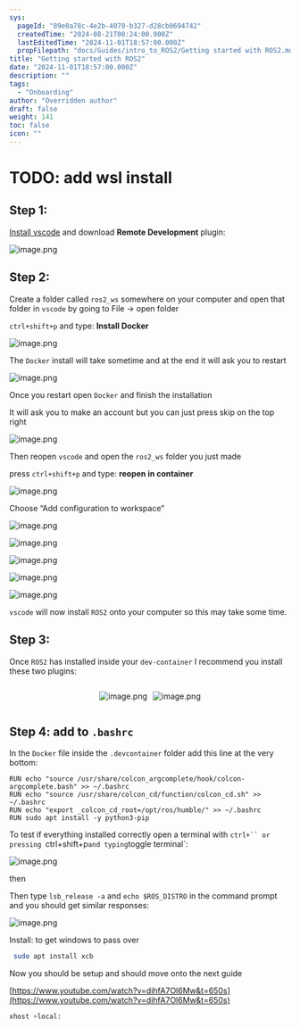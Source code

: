 ```yaml
---
sys:
  pageId: "89e0a78c-4e2b-4070-b327-d28cb0694742"
  createdTime: "2024-08-21T00:24:00.000Z"
  lastEditedTime: "2024-11-01T18:57:00.000Z"
  propFilepath: "docs/Guides/intro_to_ROS2/Getting started with ROS2.md"
title: "Getting started with ROS2"
date: "2024-11-01T18:57:00.000Z"
description: ""
tags:
  - "Onboarding"
author: "Overridden author"
draft: false
weight: 141
toc: false
icon: ""
---
```


# TODO: add wsl install

## Step 1:

[Install vscode](https://code.visualstudio.com/download) and download **Remote Development** plugin:

![image.png](https://prod-files-secure.s3.us-west-2.amazonaws.com/d518164a-d88e-44d1-a4ee-3adb3bd8bce0/efb52993-1881-4a40-b95e-6f020334f022/image.png?X-Amz-Algorithm=AWS4-HMAC-SHA256&X-Amz-Content-Sha256=UNSIGNED-PAYLOAD&X-Amz-Credential=ASIAZI2LB466UR5XYC27%2F20250507%2Fus-west-2%2Fs3%2Faws4_request&X-Amz-Date=20250507T061256Z&X-Amz-Expires=3600&X-Amz-Security-Token=IQoJb3JpZ2luX2VjEK7%2F%2F%2F%2F%2F%2F%2F%2F%2F%2FwEaCXVzLXdlc3QtMiJHMEUCIQDbVDa6SePIMb%2FNgjNnVa6Zwzlkfnbde4%2Bwo0HVM0cNIgIgaOLaCpeTmn%2BuIFyuWXAmIh9tdir2cVCwhwTCub%2Beo4cq%2FwMIVxAAGgw2Mzc0MjMxODM4MDUiDNtoMC0vJhRGMsYmFCrcA7l33xNT1jYy%2FJVf2vb9CPC41w%2BupW5fmqPlRZ85Xd6wHUfb20rUFGIIetmMiGE8VEGerQpZ76yv%2F%2FRLIFNtu7ZcymqvbtIAhrfGV0nvjlojclG7V4vk31FEa4T9fgv%2BxCDcoSNhPpke9yJGEh0s4mX7ABq9OJcQ%2B6LKUnoycAfdnq5cVuylSjThWHheJFSRWbnckYljJ5QmjWQb%2FV8YcF24c4UbSyPUZg%2FRr8yt3RdUSQhw6Qw00ecbKwERmQZPDVNCHShzTYJ%2BfCa0c1O6J04fAFe1RLNGgBHPEcX0z3p19tayfSYjTzwGZ3FA7aY%2F26WZO6UByvAc49XFhhzizjzGrPClMD1ioU9qubPnAIvk8sA3ypfb3xpj7TXcmpl8L%2Flv9qKSobm1Taemdqh1z3v4bBhwG9t3j83C7nbRYWzSdsuc2KnflLZSF4lpLnSOl2F2H22bQQvzfgJ3ySXsqyVRvbWQ%2Fig4LrXYGzxxGwL6P280wVlWPfGJUiQD2RwqiazaMIbI19sr0NJrIUUCPcRCoharsSM9hBde6mEZcWzB6lRHVINnuUhYgQTnWJVVmc%2BrjwJEX4iyeCT0xCzNNNyvp9de2mq4Wkp62tJkGhPJo9SpL%2Fm9h1MrboGzMNnv68AGOqUBqp523J89ZK4Z4uLDNKP%2Fiss48o942ZvBAlNY9xnk1lLBNWMtF%2FEFYw%2BunWB0Ec2gjPUAV9SoiiQJghkSdVVH137G6J2hpyi5P4RlJwn9M9zdxusCxBRj%2BMru1fTaXxERhUR6qfbeoYmy%2BrtXS8wLKIn1LOrbX9yHHFqa1GNAhebhGctjaMGJLlOrULWQkivfahdm8%2FZIPD7KG6mT%2B7IV%2ButRGiO9&X-Amz-Signature=bf715ac41a42de22d02d1288ad97a24a78259aba7026623c5f41d03eec59ab96&X-Amz-SignedHeaders=host&x-id=GetObject)

## Step 2:

Create a folder called `ros2_ws` somewhere on your computer and open that folder in `vscode` by going to File → open folder 

`ctrl+shift+p` and type: **Install Docker**

![image.png](https://prod-files-secure.s3.us-west-2.amazonaws.com/d518164a-d88e-44d1-a4ee-3adb3bd8bce0/2269dc0e-1cd5-47ff-bceb-c04ad9b2eab0/image.png?X-Amz-Algorithm=AWS4-HMAC-SHA256&X-Amz-Content-Sha256=UNSIGNED-PAYLOAD&X-Amz-Credential=ASIAZI2LB466UR5XYC27%2F20250507%2Fus-west-2%2Fs3%2Faws4_request&X-Amz-Date=20250507T061256Z&X-Amz-Expires=3600&X-Amz-Security-Token=IQoJb3JpZ2luX2VjEK7%2F%2F%2F%2F%2F%2F%2F%2F%2F%2FwEaCXVzLXdlc3QtMiJHMEUCIQDbVDa6SePIMb%2FNgjNnVa6Zwzlkfnbde4%2Bwo0HVM0cNIgIgaOLaCpeTmn%2BuIFyuWXAmIh9tdir2cVCwhwTCub%2Beo4cq%2FwMIVxAAGgw2Mzc0MjMxODM4MDUiDNtoMC0vJhRGMsYmFCrcA7l33xNT1jYy%2FJVf2vb9CPC41w%2BupW5fmqPlRZ85Xd6wHUfb20rUFGIIetmMiGE8VEGerQpZ76yv%2F%2FRLIFNtu7ZcymqvbtIAhrfGV0nvjlojclG7V4vk31FEa4T9fgv%2BxCDcoSNhPpke9yJGEh0s4mX7ABq9OJcQ%2B6LKUnoycAfdnq5cVuylSjThWHheJFSRWbnckYljJ5QmjWQb%2FV8YcF24c4UbSyPUZg%2FRr8yt3RdUSQhw6Qw00ecbKwERmQZPDVNCHShzTYJ%2BfCa0c1O6J04fAFe1RLNGgBHPEcX0z3p19tayfSYjTzwGZ3FA7aY%2F26WZO6UByvAc49XFhhzizjzGrPClMD1ioU9qubPnAIvk8sA3ypfb3xpj7TXcmpl8L%2Flv9qKSobm1Taemdqh1z3v4bBhwG9t3j83C7nbRYWzSdsuc2KnflLZSF4lpLnSOl2F2H22bQQvzfgJ3ySXsqyVRvbWQ%2Fig4LrXYGzxxGwL6P280wVlWPfGJUiQD2RwqiazaMIbI19sr0NJrIUUCPcRCoharsSM9hBde6mEZcWzB6lRHVINnuUhYgQTnWJVVmc%2BrjwJEX4iyeCT0xCzNNNyvp9de2mq4Wkp62tJkGhPJo9SpL%2Fm9h1MrboGzMNnv68AGOqUBqp523J89ZK4Z4uLDNKP%2Fiss48o942ZvBAlNY9xnk1lLBNWMtF%2FEFYw%2BunWB0Ec2gjPUAV9SoiiQJghkSdVVH137G6J2hpyi5P4RlJwn9M9zdxusCxBRj%2BMru1fTaXxERhUR6qfbeoYmy%2BrtXS8wLKIn1LOrbX9yHHFqa1GNAhebhGctjaMGJLlOrULWQkivfahdm8%2FZIPD7KG6mT%2B7IV%2ButRGiO9&X-Amz-Signature=57af010b98331d490066b5bcadcedcfdcea49542ff566c3d7c08a4f83ae12146&X-Amz-SignedHeaders=host&x-id=GetObject)

The `Docker` install will take sometime and at the end it will ask you to restart

![image.png](https://prod-files-secure.s3.us-west-2.amazonaws.com/d518164a-d88e-44d1-a4ee-3adb3bd8bce0/ed233f78-be33-4b1f-b89c-9c346c0e961e/image.png?X-Amz-Algorithm=AWS4-HMAC-SHA256&X-Amz-Content-Sha256=UNSIGNED-PAYLOAD&X-Amz-Credential=ASIAZI2LB466UR5XYC27%2F20250507%2Fus-west-2%2Fs3%2Faws4_request&X-Amz-Date=20250507T061256Z&X-Amz-Expires=3600&X-Amz-Security-Token=IQoJb3JpZ2luX2VjEK7%2F%2F%2F%2F%2F%2F%2F%2F%2F%2FwEaCXVzLXdlc3QtMiJHMEUCIQDbVDa6SePIMb%2FNgjNnVa6Zwzlkfnbde4%2Bwo0HVM0cNIgIgaOLaCpeTmn%2BuIFyuWXAmIh9tdir2cVCwhwTCub%2Beo4cq%2FwMIVxAAGgw2Mzc0MjMxODM4MDUiDNtoMC0vJhRGMsYmFCrcA7l33xNT1jYy%2FJVf2vb9CPC41w%2BupW5fmqPlRZ85Xd6wHUfb20rUFGIIetmMiGE8VEGerQpZ76yv%2F%2FRLIFNtu7ZcymqvbtIAhrfGV0nvjlojclG7V4vk31FEa4T9fgv%2BxCDcoSNhPpke9yJGEh0s4mX7ABq9OJcQ%2B6LKUnoycAfdnq5cVuylSjThWHheJFSRWbnckYljJ5QmjWQb%2FV8YcF24c4UbSyPUZg%2FRr8yt3RdUSQhw6Qw00ecbKwERmQZPDVNCHShzTYJ%2BfCa0c1O6J04fAFe1RLNGgBHPEcX0z3p19tayfSYjTzwGZ3FA7aY%2F26WZO6UByvAc49XFhhzizjzGrPClMD1ioU9qubPnAIvk8sA3ypfb3xpj7TXcmpl8L%2Flv9qKSobm1Taemdqh1z3v4bBhwG9t3j83C7nbRYWzSdsuc2KnflLZSF4lpLnSOl2F2H22bQQvzfgJ3ySXsqyVRvbWQ%2Fig4LrXYGzxxGwL6P280wVlWPfGJUiQD2RwqiazaMIbI19sr0NJrIUUCPcRCoharsSM9hBde6mEZcWzB6lRHVINnuUhYgQTnWJVVmc%2BrjwJEX4iyeCT0xCzNNNyvp9de2mq4Wkp62tJkGhPJo9SpL%2Fm9h1MrboGzMNnv68AGOqUBqp523J89ZK4Z4uLDNKP%2Fiss48o942ZvBAlNY9xnk1lLBNWMtF%2FEFYw%2BunWB0Ec2gjPUAV9SoiiQJghkSdVVH137G6J2hpyi5P4RlJwn9M9zdxusCxBRj%2BMru1fTaXxERhUR6qfbeoYmy%2BrtXS8wLKIn1LOrbX9yHHFqa1GNAhebhGctjaMGJLlOrULWQkivfahdm8%2FZIPD7KG6mT%2B7IV%2ButRGiO9&X-Amz-Signature=96fc9790369d309ad1bc04ad1a174674bed1059b7d832d303a7e73b085980bc1&X-Amz-SignedHeaders=host&x-id=GetObject)

Once you restart open `Docker` and finish the installation

It will ask you to make an account but you can just press skip on the top right

![image.png](https://prod-files-secure.s3.us-west-2.amazonaws.com/d518164a-d88e-44d1-a4ee-3adb3bd8bce0/21010ad9-1659-4fd9-9f59-9932a09b2a3d/image.png?X-Amz-Algorithm=AWS4-HMAC-SHA256&X-Amz-Content-Sha256=UNSIGNED-PAYLOAD&X-Amz-Credential=ASIAZI2LB466UR5XYC27%2F20250507%2Fus-west-2%2Fs3%2Faws4_request&X-Amz-Date=20250507T061256Z&X-Amz-Expires=3600&X-Amz-Security-Token=IQoJb3JpZ2luX2VjEK7%2F%2F%2F%2F%2F%2F%2F%2F%2F%2FwEaCXVzLXdlc3QtMiJHMEUCIQDbVDa6SePIMb%2FNgjNnVa6Zwzlkfnbde4%2Bwo0HVM0cNIgIgaOLaCpeTmn%2BuIFyuWXAmIh9tdir2cVCwhwTCub%2Beo4cq%2FwMIVxAAGgw2Mzc0MjMxODM4MDUiDNtoMC0vJhRGMsYmFCrcA7l33xNT1jYy%2FJVf2vb9CPC41w%2BupW5fmqPlRZ85Xd6wHUfb20rUFGIIetmMiGE8VEGerQpZ76yv%2F%2FRLIFNtu7ZcymqvbtIAhrfGV0nvjlojclG7V4vk31FEa4T9fgv%2BxCDcoSNhPpke9yJGEh0s4mX7ABq9OJcQ%2B6LKUnoycAfdnq5cVuylSjThWHheJFSRWbnckYljJ5QmjWQb%2FV8YcF24c4UbSyPUZg%2FRr8yt3RdUSQhw6Qw00ecbKwERmQZPDVNCHShzTYJ%2BfCa0c1O6J04fAFe1RLNGgBHPEcX0z3p19tayfSYjTzwGZ3FA7aY%2F26WZO6UByvAc49XFhhzizjzGrPClMD1ioU9qubPnAIvk8sA3ypfb3xpj7TXcmpl8L%2Flv9qKSobm1Taemdqh1z3v4bBhwG9t3j83C7nbRYWzSdsuc2KnflLZSF4lpLnSOl2F2H22bQQvzfgJ3ySXsqyVRvbWQ%2Fig4LrXYGzxxGwL6P280wVlWPfGJUiQD2RwqiazaMIbI19sr0NJrIUUCPcRCoharsSM9hBde6mEZcWzB6lRHVINnuUhYgQTnWJVVmc%2BrjwJEX4iyeCT0xCzNNNyvp9de2mq4Wkp62tJkGhPJo9SpL%2Fm9h1MrboGzMNnv68AGOqUBqp523J89ZK4Z4uLDNKP%2Fiss48o942ZvBAlNY9xnk1lLBNWMtF%2FEFYw%2BunWB0Ec2gjPUAV9SoiiQJghkSdVVH137G6J2hpyi5P4RlJwn9M9zdxusCxBRj%2BMru1fTaXxERhUR6qfbeoYmy%2BrtXS8wLKIn1LOrbX9yHHFqa1GNAhebhGctjaMGJLlOrULWQkivfahdm8%2FZIPD7KG6mT%2B7IV%2ButRGiO9&X-Amz-Signature=49e184b1ea46d06f18a7db8c4cfc47fc5f72737f9b3f1d72868450de9e8cc84c&X-Amz-SignedHeaders=host&x-id=GetObject)

Then reopen `vscode` and open the `ros2_ws` folder you just made

press `ctrl+shift+p` and type: **reopen in container**

![image.png](https://prod-files-secure.s3.us-west-2.amazonaws.com/d518164a-d88e-44d1-a4ee-3adb3bd8bce0/4e93b8c2-41ad-488c-8095-c74205196118/image.png?X-Amz-Algorithm=AWS4-HMAC-SHA256&X-Amz-Content-Sha256=UNSIGNED-PAYLOAD&X-Amz-Credential=ASIAZI2LB466UR5XYC27%2F20250507%2Fus-west-2%2Fs3%2Faws4_request&X-Amz-Date=20250507T061256Z&X-Amz-Expires=3600&X-Amz-Security-Token=IQoJb3JpZ2luX2VjEK7%2F%2F%2F%2F%2F%2F%2F%2F%2F%2FwEaCXVzLXdlc3QtMiJHMEUCIQDbVDa6SePIMb%2FNgjNnVa6Zwzlkfnbde4%2Bwo0HVM0cNIgIgaOLaCpeTmn%2BuIFyuWXAmIh9tdir2cVCwhwTCub%2Beo4cq%2FwMIVxAAGgw2Mzc0MjMxODM4MDUiDNtoMC0vJhRGMsYmFCrcA7l33xNT1jYy%2FJVf2vb9CPC41w%2BupW5fmqPlRZ85Xd6wHUfb20rUFGIIetmMiGE8VEGerQpZ76yv%2F%2FRLIFNtu7ZcymqvbtIAhrfGV0nvjlojclG7V4vk31FEa4T9fgv%2BxCDcoSNhPpke9yJGEh0s4mX7ABq9OJcQ%2B6LKUnoycAfdnq5cVuylSjThWHheJFSRWbnckYljJ5QmjWQb%2FV8YcF24c4UbSyPUZg%2FRr8yt3RdUSQhw6Qw00ecbKwERmQZPDVNCHShzTYJ%2BfCa0c1O6J04fAFe1RLNGgBHPEcX0z3p19tayfSYjTzwGZ3FA7aY%2F26WZO6UByvAc49XFhhzizjzGrPClMD1ioU9qubPnAIvk8sA3ypfb3xpj7TXcmpl8L%2Flv9qKSobm1Taemdqh1z3v4bBhwG9t3j83C7nbRYWzSdsuc2KnflLZSF4lpLnSOl2F2H22bQQvzfgJ3ySXsqyVRvbWQ%2Fig4LrXYGzxxGwL6P280wVlWPfGJUiQD2RwqiazaMIbI19sr0NJrIUUCPcRCoharsSM9hBde6mEZcWzB6lRHVINnuUhYgQTnWJVVmc%2BrjwJEX4iyeCT0xCzNNNyvp9de2mq4Wkp62tJkGhPJo9SpL%2Fm9h1MrboGzMNnv68AGOqUBqp523J89ZK4Z4uLDNKP%2Fiss48o942ZvBAlNY9xnk1lLBNWMtF%2FEFYw%2BunWB0Ec2gjPUAV9SoiiQJghkSdVVH137G6J2hpyi5P4RlJwn9M9zdxusCxBRj%2BMru1fTaXxERhUR6qfbeoYmy%2BrtXS8wLKIn1LOrbX9yHHFqa1GNAhebhGctjaMGJLlOrULWQkivfahdm8%2FZIPD7KG6mT%2B7IV%2ButRGiO9&X-Amz-Signature=dd42d04115d2cd45a0ec01536da3b5dfe03df8bb4defe035b58d4c3c7750b21c&X-Amz-SignedHeaders=host&x-id=GetObject)

Choose “Add configuration to workspace”

![image.png](https://prod-files-secure.s3.us-west-2.amazonaws.com/d518164a-d88e-44d1-a4ee-3adb3bd8bce0/9560b282-5060-4989-ba37-97e7b2c22476/image.png?X-Amz-Algorithm=AWS4-HMAC-SHA256&X-Amz-Content-Sha256=UNSIGNED-PAYLOAD&X-Amz-Credential=ASIAZI2LB466UR5XYC27%2F20250507%2Fus-west-2%2Fs3%2Faws4_request&X-Amz-Date=20250507T061256Z&X-Amz-Expires=3600&X-Amz-Security-Token=IQoJb3JpZ2luX2VjEK7%2F%2F%2F%2F%2F%2F%2F%2F%2F%2FwEaCXVzLXdlc3QtMiJHMEUCIQDbVDa6SePIMb%2FNgjNnVa6Zwzlkfnbde4%2Bwo0HVM0cNIgIgaOLaCpeTmn%2BuIFyuWXAmIh9tdir2cVCwhwTCub%2Beo4cq%2FwMIVxAAGgw2Mzc0MjMxODM4MDUiDNtoMC0vJhRGMsYmFCrcA7l33xNT1jYy%2FJVf2vb9CPC41w%2BupW5fmqPlRZ85Xd6wHUfb20rUFGIIetmMiGE8VEGerQpZ76yv%2F%2FRLIFNtu7ZcymqvbtIAhrfGV0nvjlojclG7V4vk31FEa4T9fgv%2BxCDcoSNhPpke9yJGEh0s4mX7ABq9OJcQ%2B6LKUnoycAfdnq5cVuylSjThWHheJFSRWbnckYljJ5QmjWQb%2FV8YcF24c4UbSyPUZg%2FRr8yt3RdUSQhw6Qw00ecbKwERmQZPDVNCHShzTYJ%2BfCa0c1O6J04fAFe1RLNGgBHPEcX0z3p19tayfSYjTzwGZ3FA7aY%2F26WZO6UByvAc49XFhhzizjzGrPClMD1ioU9qubPnAIvk8sA3ypfb3xpj7TXcmpl8L%2Flv9qKSobm1Taemdqh1z3v4bBhwG9t3j83C7nbRYWzSdsuc2KnflLZSF4lpLnSOl2F2H22bQQvzfgJ3ySXsqyVRvbWQ%2Fig4LrXYGzxxGwL6P280wVlWPfGJUiQD2RwqiazaMIbI19sr0NJrIUUCPcRCoharsSM9hBde6mEZcWzB6lRHVINnuUhYgQTnWJVVmc%2BrjwJEX4iyeCT0xCzNNNyvp9de2mq4Wkp62tJkGhPJo9SpL%2Fm9h1MrboGzMNnv68AGOqUBqp523J89ZK4Z4uLDNKP%2Fiss48o942ZvBAlNY9xnk1lLBNWMtF%2FEFYw%2BunWB0Ec2gjPUAV9SoiiQJghkSdVVH137G6J2hpyi5P4RlJwn9M9zdxusCxBRj%2BMru1fTaXxERhUR6qfbeoYmy%2BrtXS8wLKIn1LOrbX9yHHFqa1GNAhebhGctjaMGJLlOrULWQkivfahdm8%2FZIPD7KG6mT%2B7IV%2ButRGiO9&X-Amz-Signature=4181a1a789027e437af2b19dba82ff97d399deb01de9f7c9c4e91e35cddd7c3a&X-Amz-SignedHeaders=host&x-id=GetObject)

![image.png](https://prod-files-secure.s3.us-west-2.amazonaws.com/d518164a-d88e-44d1-a4ee-3adb3bd8bce0/2ee63f81-886b-48e8-a553-dc6e5eac99e4/image.png?X-Amz-Algorithm=AWS4-HMAC-SHA256&X-Amz-Content-Sha256=UNSIGNED-PAYLOAD&X-Amz-Credential=ASIAZI2LB466UR5XYC27%2F20250507%2Fus-west-2%2Fs3%2Faws4_request&X-Amz-Date=20250507T061256Z&X-Amz-Expires=3600&X-Amz-Security-Token=IQoJb3JpZ2luX2VjEK7%2F%2F%2F%2F%2F%2F%2F%2F%2F%2FwEaCXVzLXdlc3QtMiJHMEUCIQDbVDa6SePIMb%2FNgjNnVa6Zwzlkfnbde4%2Bwo0HVM0cNIgIgaOLaCpeTmn%2BuIFyuWXAmIh9tdir2cVCwhwTCub%2Beo4cq%2FwMIVxAAGgw2Mzc0MjMxODM4MDUiDNtoMC0vJhRGMsYmFCrcA7l33xNT1jYy%2FJVf2vb9CPC41w%2BupW5fmqPlRZ85Xd6wHUfb20rUFGIIetmMiGE8VEGerQpZ76yv%2F%2FRLIFNtu7ZcymqvbtIAhrfGV0nvjlojclG7V4vk31FEa4T9fgv%2BxCDcoSNhPpke9yJGEh0s4mX7ABq9OJcQ%2B6LKUnoycAfdnq5cVuylSjThWHheJFSRWbnckYljJ5QmjWQb%2FV8YcF24c4UbSyPUZg%2FRr8yt3RdUSQhw6Qw00ecbKwERmQZPDVNCHShzTYJ%2BfCa0c1O6J04fAFe1RLNGgBHPEcX0z3p19tayfSYjTzwGZ3FA7aY%2F26WZO6UByvAc49XFhhzizjzGrPClMD1ioU9qubPnAIvk8sA3ypfb3xpj7TXcmpl8L%2Flv9qKSobm1Taemdqh1z3v4bBhwG9t3j83C7nbRYWzSdsuc2KnflLZSF4lpLnSOl2F2H22bQQvzfgJ3ySXsqyVRvbWQ%2Fig4LrXYGzxxGwL6P280wVlWPfGJUiQD2RwqiazaMIbI19sr0NJrIUUCPcRCoharsSM9hBde6mEZcWzB6lRHVINnuUhYgQTnWJVVmc%2BrjwJEX4iyeCT0xCzNNNyvp9de2mq4Wkp62tJkGhPJo9SpL%2Fm9h1MrboGzMNnv68AGOqUBqp523J89ZK4Z4uLDNKP%2Fiss48o942ZvBAlNY9xnk1lLBNWMtF%2FEFYw%2BunWB0Ec2gjPUAV9SoiiQJghkSdVVH137G6J2hpyi5P4RlJwn9M9zdxusCxBRj%2BMru1fTaXxERhUR6qfbeoYmy%2BrtXS8wLKIn1LOrbX9yHHFqa1GNAhebhGctjaMGJLlOrULWQkivfahdm8%2FZIPD7KG6mT%2B7IV%2ButRGiO9&X-Amz-Signature=031f34eb7277025ad25c402d17f139ab157c9de8ff0d5261090156dd1223664e&X-Amz-SignedHeaders=host&x-id=GetObject)

![image.png](https://prod-files-secure.s3.us-west-2.amazonaws.com/d518164a-d88e-44d1-a4ee-3adb3bd8bce0/ae1580b2-b048-407e-aed9-b584224a7a04/image.png?X-Amz-Algorithm=AWS4-HMAC-SHA256&X-Amz-Content-Sha256=UNSIGNED-PAYLOAD&X-Amz-Credential=ASIAZI2LB466UR5XYC27%2F20250507%2Fus-west-2%2Fs3%2Faws4_request&X-Amz-Date=20250507T061256Z&X-Amz-Expires=3600&X-Amz-Security-Token=IQoJb3JpZ2luX2VjEK7%2F%2F%2F%2F%2F%2F%2F%2F%2F%2FwEaCXVzLXdlc3QtMiJHMEUCIQDbVDa6SePIMb%2FNgjNnVa6Zwzlkfnbde4%2Bwo0HVM0cNIgIgaOLaCpeTmn%2BuIFyuWXAmIh9tdir2cVCwhwTCub%2Beo4cq%2FwMIVxAAGgw2Mzc0MjMxODM4MDUiDNtoMC0vJhRGMsYmFCrcA7l33xNT1jYy%2FJVf2vb9CPC41w%2BupW5fmqPlRZ85Xd6wHUfb20rUFGIIetmMiGE8VEGerQpZ76yv%2F%2FRLIFNtu7ZcymqvbtIAhrfGV0nvjlojclG7V4vk31FEa4T9fgv%2BxCDcoSNhPpke9yJGEh0s4mX7ABq9OJcQ%2B6LKUnoycAfdnq5cVuylSjThWHheJFSRWbnckYljJ5QmjWQb%2FV8YcF24c4UbSyPUZg%2FRr8yt3RdUSQhw6Qw00ecbKwERmQZPDVNCHShzTYJ%2BfCa0c1O6J04fAFe1RLNGgBHPEcX0z3p19tayfSYjTzwGZ3FA7aY%2F26WZO6UByvAc49XFhhzizjzGrPClMD1ioU9qubPnAIvk8sA3ypfb3xpj7TXcmpl8L%2Flv9qKSobm1Taemdqh1z3v4bBhwG9t3j83C7nbRYWzSdsuc2KnflLZSF4lpLnSOl2F2H22bQQvzfgJ3ySXsqyVRvbWQ%2Fig4LrXYGzxxGwL6P280wVlWPfGJUiQD2RwqiazaMIbI19sr0NJrIUUCPcRCoharsSM9hBde6mEZcWzB6lRHVINnuUhYgQTnWJVVmc%2BrjwJEX4iyeCT0xCzNNNyvp9de2mq4Wkp62tJkGhPJo9SpL%2Fm9h1MrboGzMNnv68AGOqUBqp523J89ZK4Z4uLDNKP%2Fiss48o942ZvBAlNY9xnk1lLBNWMtF%2FEFYw%2BunWB0Ec2gjPUAV9SoiiQJghkSdVVH137G6J2hpyi5P4RlJwn9M9zdxusCxBRj%2BMru1fTaXxERhUR6qfbeoYmy%2BrtXS8wLKIn1LOrbX9yHHFqa1GNAhebhGctjaMGJLlOrULWQkivfahdm8%2FZIPD7KG6mT%2B7IV%2ButRGiO9&X-Amz-Signature=7d65486d61ad47a735a51046fff67d41002ccf2aacb35409718474191cd04558&X-Amz-SignedHeaders=host&x-id=GetObject)

![image.png](https://prod-files-secure.s3.us-west-2.amazonaws.com/d518164a-d88e-44d1-a4ee-3adb3bd8bce0/53255b28-f75e-430f-b9e3-c0ac8577e42b/image.png?X-Amz-Algorithm=AWS4-HMAC-SHA256&X-Amz-Content-Sha256=UNSIGNED-PAYLOAD&X-Amz-Credential=ASIAZI2LB466UR5XYC27%2F20250507%2Fus-west-2%2Fs3%2Faws4_request&X-Amz-Date=20250507T061256Z&X-Amz-Expires=3600&X-Amz-Security-Token=IQoJb3JpZ2luX2VjEK7%2F%2F%2F%2F%2F%2F%2F%2F%2F%2FwEaCXVzLXdlc3QtMiJHMEUCIQDbVDa6SePIMb%2FNgjNnVa6Zwzlkfnbde4%2Bwo0HVM0cNIgIgaOLaCpeTmn%2BuIFyuWXAmIh9tdir2cVCwhwTCub%2Beo4cq%2FwMIVxAAGgw2Mzc0MjMxODM4MDUiDNtoMC0vJhRGMsYmFCrcA7l33xNT1jYy%2FJVf2vb9CPC41w%2BupW5fmqPlRZ85Xd6wHUfb20rUFGIIetmMiGE8VEGerQpZ76yv%2F%2FRLIFNtu7ZcymqvbtIAhrfGV0nvjlojclG7V4vk31FEa4T9fgv%2BxCDcoSNhPpke9yJGEh0s4mX7ABq9OJcQ%2B6LKUnoycAfdnq5cVuylSjThWHheJFSRWbnckYljJ5QmjWQb%2FV8YcF24c4UbSyPUZg%2FRr8yt3RdUSQhw6Qw00ecbKwERmQZPDVNCHShzTYJ%2BfCa0c1O6J04fAFe1RLNGgBHPEcX0z3p19tayfSYjTzwGZ3FA7aY%2F26WZO6UByvAc49XFhhzizjzGrPClMD1ioU9qubPnAIvk8sA3ypfb3xpj7TXcmpl8L%2Flv9qKSobm1Taemdqh1z3v4bBhwG9t3j83C7nbRYWzSdsuc2KnflLZSF4lpLnSOl2F2H22bQQvzfgJ3ySXsqyVRvbWQ%2Fig4LrXYGzxxGwL6P280wVlWPfGJUiQD2RwqiazaMIbI19sr0NJrIUUCPcRCoharsSM9hBde6mEZcWzB6lRHVINnuUhYgQTnWJVVmc%2BrjwJEX4iyeCT0xCzNNNyvp9de2mq4Wkp62tJkGhPJo9SpL%2Fm9h1MrboGzMNnv68AGOqUBqp523J89ZK4Z4uLDNKP%2Fiss48o942ZvBAlNY9xnk1lLBNWMtF%2FEFYw%2BunWB0Ec2gjPUAV9SoiiQJghkSdVVH137G6J2hpyi5P4RlJwn9M9zdxusCxBRj%2BMru1fTaXxERhUR6qfbeoYmy%2BrtXS8wLKIn1LOrbX9yHHFqa1GNAhebhGctjaMGJLlOrULWQkivfahdm8%2FZIPD7KG6mT%2B7IV%2ButRGiO9&X-Amz-Signature=b4760bb796841ca8965bc2096c5f638247ac9b8771ff7bd2757670344492681e&X-Amz-SignedHeaders=host&x-id=GetObject)

![image.png](https://prod-files-secure.s3.us-west-2.amazonaws.com/d518164a-d88e-44d1-a4ee-3adb3bd8bce0/7c562767-5af9-4ffb-97d1-327bcdf4ee00/image.png?X-Amz-Algorithm=AWS4-HMAC-SHA256&X-Amz-Content-Sha256=UNSIGNED-PAYLOAD&X-Amz-Credential=ASIAZI2LB466UR5XYC27%2F20250507%2Fus-west-2%2Fs3%2Faws4_request&X-Amz-Date=20250507T061256Z&X-Amz-Expires=3600&X-Amz-Security-Token=IQoJb3JpZ2luX2VjEK7%2F%2F%2F%2F%2F%2F%2F%2F%2F%2FwEaCXVzLXdlc3QtMiJHMEUCIQDbVDa6SePIMb%2FNgjNnVa6Zwzlkfnbde4%2Bwo0HVM0cNIgIgaOLaCpeTmn%2BuIFyuWXAmIh9tdir2cVCwhwTCub%2Beo4cq%2FwMIVxAAGgw2Mzc0MjMxODM4MDUiDNtoMC0vJhRGMsYmFCrcA7l33xNT1jYy%2FJVf2vb9CPC41w%2BupW5fmqPlRZ85Xd6wHUfb20rUFGIIetmMiGE8VEGerQpZ76yv%2F%2FRLIFNtu7ZcymqvbtIAhrfGV0nvjlojclG7V4vk31FEa4T9fgv%2BxCDcoSNhPpke9yJGEh0s4mX7ABq9OJcQ%2B6LKUnoycAfdnq5cVuylSjThWHheJFSRWbnckYljJ5QmjWQb%2FV8YcF24c4UbSyPUZg%2FRr8yt3RdUSQhw6Qw00ecbKwERmQZPDVNCHShzTYJ%2BfCa0c1O6J04fAFe1RLNGgBHPEcX0z3p19tayfSYjTzwGZ3FA7aY%2F26WZO6UByvAc49XFhhzizjzGrPClMD1ioU9qubPnAIvk8sA3ypfb3xpj7TXcmpl8L%2Flv9qKSobm1Taemdqh1z3v4bBhwG9t3j83C7nbRYWzSdsuc2KnflLZSF4lpLnSOl2F2H22bQQvzfgJ3ySXsqyVRvbWQ%2Fig4LrXYGzxxGwL6P280wVlWPfGJUiQD2RwqiazaMIbI19sr0NJrIUUCPcRCoharsSM9hBde6mEZcWzB6lRHVINnuUhYgQTnWJVVmc%2BrjwJEX4iyeCT0xCzNNNyvp9de2mq4Wkp62tJkGhPJo9SpL%2Fm9h1MrboGzMNnv68AGOqUBqp523J89ZK4Z4uLDNKP%2Fiss48o942ZvBAlNY9xnk1lLBNWMtF%2FEFYw%2BunWB0Ec2gjPUAV9SoiiQJghkSdVVH137G6J2hpyi5P4RlJwn9M9zdxusCxBRj%2BMru1fTaXxERhUR6qfbeoYmy%2BrtXS8wLKIn1LOrbX9yHHFqa1GNAhebhGctjaMGJLlOrULWQkivfahdm8%2FZIPD7KG6mT%2B7IV%2ButRGiO9&X-Amz-Signature=9d318021572c7c66fcf1237a3852416138ac93209f05198ebdc98612d9c691ce&X-Amz-SignedHeaders=host&x-id=GetObject)

`vscode` will now install `ROS2` onto your computer so this may take some time.

## Step 3:

Once `ROS2` has installed inside your `dev-container` I recommend you install these two plugins:

<div style="display: flex;flex-direction: row; column-gap:10px; max-width: 630px;justify-content: center;">
<div>

![image.png](https://prod-files-secure.s3.us-west-2.amazonaws.com/d518164a-d88e-44d1-a4ee-3adb3bd8bce0/3fc3d550-5a54-4ba1-ba6b-faa01cdb7369/image.png?X-Amz-Algorithm=AWS4-HMAC-SHA256&X-Amz-Content-Sha256=UNSIGNED-PAYLOAD&X-Amz-Credential=ASIAZI2LB466TQ24IMRT%2F20250507%2Fus-west-2%2Fs3%2Faws4_request&X-Amz-Date=20250507T061257Z&X-Amz-Expires=3600&X-Amz-Security-Token=IQoJb3JpZ2luX2VjEK7%2F%2F%2F%2F%2F%2F%2F%2F%2F%2FwEaCXVzLXdlc3QtMiJGMEQCIDCu0zL6%2BZ%2BSSkE3Wmu2u%2FteeGWneH0fL1DlkVu0TRjPAiA6qZLeRzStTEZeZilJSR9lVAdK1jnXLmvo%2BfRBPimjWCr%2FAwhXEAAaDDYzNzQyMzE4MzgwNSIMSgpJ%2BxADoufah%2BNEKtwDBOXAz3LggTk8RRLMlpvnKRxaYniC%2B2sZ%2BS8SRaTyYhNovtsmkjZQPg8QyJrzi1dzcZlS61iNBPaxxu5iuUr5j2QWk3JHj1oxhlMjWl7jtterx7dbmW3RU8p80ESgsz%2B%2BI7WTS29A8FjplRy0BY3RQ6AhaZRT9BfwUsouWptupgn3BD%2BAwcmJ0g%2FP5IphvLtuBAVsYUqTINCUhgMSKaGTLxeYXHLeJX8zK1zvb0akMsi9A2HWmeMCMEsv%2FY7BgclxQctNITmajD0vuFpKa5WEbb9YJprOmHp5xx3W7wn6Lf3ZKOAu15nd0wmJYNfcbaOYzewbmj7FLVUb9tbwjIFWMxRezyHdbL1h4Z2I0YpjThILyss1KdV5nB8CoxYgSky61vuCDpiz6F1xtbrnEZgiLQYtPD9KJ6Z9ejv8WuWYNK0hHe8DCwlIXyL84XgpR8WUn2RWOsvAQ2Z8cCxahyPeFmrZmYBVmC2eQ1u5ul62spfrWqXRm701i%2Fy0M4R1QDVRMHzIke7kGL4Pb8sTjtlXEATcRduZMi5A1PR%2F8IDEAG9cTlNFr5IrxgWunQ8eiCHEJOlBpsMfdSqrpTljHbKsRnZK0gpq5jtIZOFDMItgtildyEQ%2BABLK4Jig5VUw%2Be%2FrwAY6pgGksPuzWnYLQwcuiEqSxuh6YXLLjLnZGmp%2FxAzmDxcF6%2Bmf65%2BizAVM3C0dsF8joh%2Bp1hUotYP26lrkhai%2BPMjrvWehoqKWA8681FrwfsjBbYaODiYSt8Z2hPE4MLsBqB8RzSabADZ34FooTaxCEriNbJOJLnLSIivEhG%2Bm9cf44N%2Bn096sQ0j%2FFEBJbOFbqlp6tNyRlECjb6jfP7suJLHUttOM8Xau&X-Amz-Signature=17ba13492ed6ecadf9130dee7727da8ecfc090a0ec9139730c9de5a4e8a05ab8&X-Amz-SignedHeaders=host&x-id=GetObject)

</div>
<div>

![image.png](https://prod-files-secure.s3.us-west-2.amazonaws.com/d518164a-d88e-44d1-a4ee-3adb3bd8bce0/d994cc66-13c2-4093-a5a3-f84cf4601a82/image.png?X-Amz-Algorithm=AWS4-HMAC-SHA256&X-Amz-Content-Sha256=UNSIGNED-PAYLOAD&X-Amz-Credential=ASIAZI2LB46636NQF2SS%2F20250507%2Fus-west-2%2Fs3%2Faws4_request&X-Amz-Date=20250507T061258Z&X-Amz-Expires=3600&X-Amz-Security-Token=IQoJb3JpZ2luX2VjEK7%2F%2F%2F%2F%2F%2F%2F%2F%2F%2FwEaCXVzLXdlc3QtMiJIMEYCIQDTECu0bjMu5PXfK5P1m9jzCCcDiK%2FDWwY1%2Bsj2iMPgygIhALFwS%2FMFVImib4xPgABgQGtGiopopdlMkRY9nLiD5txWKv8DCFcQABoMNjM3NDIzMTgzODA1IgwxSZz1fvGiH%2FsRweAq3ANZ6wMgUW0gaL4GFPdvFfkyGgR0s%2BqvGynCVZi52AoRv6AaSEAQr%2BK6ElBTJK2NVRGJJxj1RyQYX5HHA0PPPATnOaNAnqASUmJU7X2J0snvvsZ9A%2FWxBYmfKdFayycLqTao6C1S3UxNY4iapRr8UDpD1QiLoux12GfNRdq7IUz8uuG43vMebvILcORHUxnkKQrmZQGuHqK6DSP2n1Mm0hSim8RbA9upQAP0Bp0dGKSodFXykOiO9yBZPxOWVEvx1BUKM8XrVoDjzodxAFKkHOFgKrNEYqkFetd9MIA0OUeqzT5n4GA%2BEW5%2FHi5HK2en4U8Yc4JVIfnPAe47TT5OoTxPTyK3FRV60bHLGV2t5ljyFosUusgvTYBmjTd3daxqDOvdEVR%2BYJK8ueXMGd0zf1Gn0Fi1qtJDviahp8cd2Ad8oW0zbncJsKG8R7ubaHrgxKAFM8mIQN0xlZKuJs6tQI9o%2FAftaO2Rywi7dJ76RZT%2B3v5FdjgoCnEihz%2F%2FSe%2B34XJ3JFe46brcSD8iPYC6KJm5aD6Ssuht8rSHbYigNxMPc8q6ZzA%2Fd%2FavTcepQIlFzR4tMq6%2BwQ7oXRFn6LPH7v7rnfT5t7NqxiSzihnngit0E3BatnioBVo3PcxVKjDo7%2BvABjqkARpUSvLJIhjg0OZf6D1C4OfujlmPZgFrDHuioSvpYvo38dkjZnqdb3pcTb8yJlx7x8lzRKQJV0haesPOBA2zxUvI%2B5nRM1Muu6OZU1HXaWAsWQ8kAMk2GhTuKXv6UonCvACYpcRgyuixm2n%2BJ2mX2gJAA3hj2TqsHhwX%2BsevlhVY2lnJPiD7k6aLn%2B5MKOUSfoG4YU%2BycwMLJUFqNSpfTd0b1XCV&X-Amz-Signature=3f1291ac22e74aac718cd068cc58c543b674ad709d2a495be4151f9ac7c0923c&X-Amz-SignedHeaders=host&x-id=GetObject)

</div>
</div>

## Step 4: add to `.bashrc`

In the `Docker` file inside the `.devcontainer` folder add this line at the very bottom: 

```docker
RUN echo "source /usr/share/colcon_argcomplete/hook/colcon-argcomplete.bash" >> ~/.bashrc
RUN echo "source /usr/share/colcon_cd/function/colcon_cd.sh" >> ~/.bashrc
RUN echo "export _colcon_cd_root=/opt/ros/humble/" >> ~/.bashrc
RUN sudo apt install -y python3-pip 
```

To test if everything installed correctly open a terminal with `ctrl+`` or pressing `ctrl+shift+p` and typing `toggle terminal`:

![image.png](https://prod-files-secure.s3.us-west-2.amazonaws.com/d518164a-d88e-44d1-a4ee-3adb3bd8bce0/6a4943d8-b04e-4c02-9a58-775f3384d1a5/image.png?X-Amz-Algorithm=AWS4-HMAC-SHA256&X-Amz-Content-Sha256=UNSIGNED-PAYLOAD&X-Amz-Credential=ASIAZI2LB466UR5XYC27%2F20250507%2Fus-west-2%2Fs3%2Faws4_request&X-Amz-Date=20250507T061256Z&X-Amz-Expires=3600&X-Amz-Security-Token=IQoJb3JpZ2luX2VjEK7%2F%2F%2F%2F%2F%2F%2F%2F%2F%2FwEaCXVzLXdlc3QtMiJHMEUCIQDbVDa6SePIMb%2FNgjNnVa6Zwzlkfnbde4%2Bwo0HVM0cNIgIgaOLaCpeTmn%2BuIFyuWXAmIh9tdir2cVCwhwTCub%2Beo4cq%2FwMIVxAAGgw2Mzc0MjMxODM4MDUiDNtoMC0vJhRGMsYmFCrcA7l33xNT1jYy%2FJVf2vb9CPC41w%2BupW5fmqPlRZ85Xd6wHUfb20rUFGIIetmMiGE8VEGerQpZ76yv%2F%2FRLIFNtu7ZcymqvbtIAhrfGV0nvjlojclG7V4vk31FEa4T9fgv%2BxCDcoSNhPpke9yJGEh0s4mX7ABq9OJcQ%2B6LKUnoycAfdnq5cVuylSjThWHheJFSRWbnckYljJ5QmjWQb%2FV8YcF24c4UbSyPUZg%2FRr8yt3RdUSQhw6Qw00ecbKwERmQZPDVNCHShzTYJ%2BfCa0c1O6J04fAFe1RLNGgBHPEcX0z3p19tayfSYjTzwGZ3FA7aY%2F26WZO6UByvAc49XFhhzizjzGrPClMD1ioU9qubPnAIvk8sA3ypfb3xpj7TXcmpl8L%2Flv9qKSobm1Taemdqh1z3v4bBhwG9t3j83C7nbRYWzSdsuc2KnflLZSF4lpLnSOl2F2H22bQQvzfgJ3ySXsqyVRvbWQ%2Fig4LrXYGzxxGwL6P280wVlWPfGJUiQD2RwqiazaMIbI19sr0NJrIUUCPcRCoharsSM9hBde6mEZcWzB6lRHVINnuUhYgQTnWJVVmc%2BrjwJEX4iyeCT0xCzNNNyvp9de2mq4Wkp62tJkGhPJo9SpL%2Fm9h1MrboGzMNnv68AGOqUBqp523J89ZK4Z4uLDNKP%2Fiss48o942ZvBAlNY9xnk1lLBNWMtF%2FEFYw%2BunWB0Ec2gjPUAV9SoiiQJghkSdVVH137G6J2hpyi5P4RlJwn9M9zdxusCxBRj%2BMru1fTaXxERhUR6qfbeoYmy%2BrtXS8wLKIn1LOrbX9yHHFqa1GNAhebhGctjaMGJLlOrULWQkivfahdm8%2FZIPD7KG6mT%2B7IV%2ButRGiO9&X-Amz-Signature=82cf4135348a8f91d649d5470933955318a1f345e489b07eb9572ca494ab5728&X-Amz-SignedHeaders=host&x-id=GetObject)

then 

Then type `lsb_release -a` and `echo $ROS_DISTRO` in the command prompt and you should get similar responses:

![image.png](https://prod-files-secure.s3.us-west-2.amazonaws.com/d518164a-d88e-44d1-a4ee-3adb3bd8bce0/3e635dec-a805-4e85-8b9e-d000e5b71a4e/image.png?X-Amz-Algorithm=AWS4-HMAC-SHA256&X-Amz-Content-Sha256=UNSIGNED-PAYLOAD&X-Amz-Credential=ASIAZI2LB466UR5XYC27%2F20250507%2Fus-west-2%2Fs3%2Faws4_request&X-Amz-Date=20250507T061256Z&X-Amz-Expires=3600&X-Amz-Security-Token=IQoJb3JpZ2luX2VjEK7%2F%2F%2F%2F%2F%2F%2F%2F%2F%2FwEaCXVzLXdlc3QtMiJHMEUCIQDbVDa6SePIMb%2FNgjNnVa6Zwzlkfnbde4%2Bwo0HVM0cNIgIgaOLaCpeTmn%2BuIFyuWXAmIh9tdir2cVCwhwTCub%2Beo4cq%2FwMIVxAAGgw2Mzc0MjMxODM4MDUiDNtoMC0vJhRGMsYmFCrcA7l33xNT1jYy%2FJVf2vb9CPC41w%2BupW5fmqPlRZ85Xd6wHUfb20rUFGIIetmMiGE8VEGerQpZ76yv%2F%2FRLIFNtu7ZcymqvbtIAhrfGV0nvjlojclG7V4vk31FEa4T9fgv%2BxCDcoSNhPpke9yJGEh0s4mX7ABq9OJcQ%2B6LKUnoycAfdnq5cVuylSjThWHheJFSRWbnckYljJ5QmjWQb%2FV8YcF24c4UbSyPUZg%2FRr8yt3RdUSQhw6Qw00ecbKwERmQZPDVNCHShzTYJ%2BfCa0c1O6J04fAFe1RLNGgBHPEcX0z3p19tayfSYjTzwGZ3FA7aY%2F26WZO6UByvAc49XFhhzizjzGrPClMD1ioU9qubPnAIvk8sA3ypfb3xpj7TXcmpl8L%2Flv9qKSobm1Taemdqh1z3v4bBhwG9t3j83C7nbRYWzSdsuc2KnflLZSF4lpLnSOl2F2H22bQQvzfgJ3ySXsqyVRvbWQ%2Fig4LrXYGzxxGwL6P280wVlWPfGJUiQD2RwqiazaMIbI19sr0NJrIUUCPcRCoharsSM9hBde6mEZcWzB6lRHVINnuUhYgQTnWJVVmc%2BrjwJEX4iyeCT0xCzNNNyvp9de2mq4Wkp62tJkGhPJo9SpL%2Fm9h1MrboGzMNnv68AGOqUBqp523J89ZK4Z4uLDNKP%2Fiss48o942ZvBAlNY9xnk1lLBNWMtF%2FEFYw%2BunWB0Ec2gjPUAV9SoiiQJghkSdVVH137G6J2hpyi5P4RlJwn9M9zdxusCxBRj%2BMru1fTaXxERhUR6qfbeoYmy%2BrtXS8wLKIn1LOrbX9yHHFqa1GNAhebhGctjaMGJLlOrULWQkivfahdm8%2FZIPD7KG6mT%2B7IV%2ButRGiO9&X-Amz-Signature=2b792f267964efd3d19edf8974b4dad11d3e630a322a8bb61e5d3cf4e3c6239c&X-Amz-SignedHeaders=host&x-id=GetObject)

Install:  to get windows to pass over

```bash
 sudo apt install xcb
```

Now you should be setup and should move onto the next guide 

[https://www.youtube.com/watch?v=dihfA7Ol6Mw&t=650s](https://www.youtube.com/watch?v=dihfA7Ol6Mw&t=650s)

```python
xhost +local:
```
